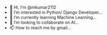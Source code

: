 - 👋 Hi, I’m @mkumar2112
- 👀 I’m interested in Python/ Django Developer...
- 🌱 I’m currently learning Machine Learning...
- 💞️ I’m looking to collaborate on AI...
- 📫 How to reach me by gmail...

<!---
mkumar2112/mkumar2112 is a ✨ special ✨ repository because its `README.md` (this file) appears on your GitHub profile.
You can click the Preview link to take a look at your changes.
--->
